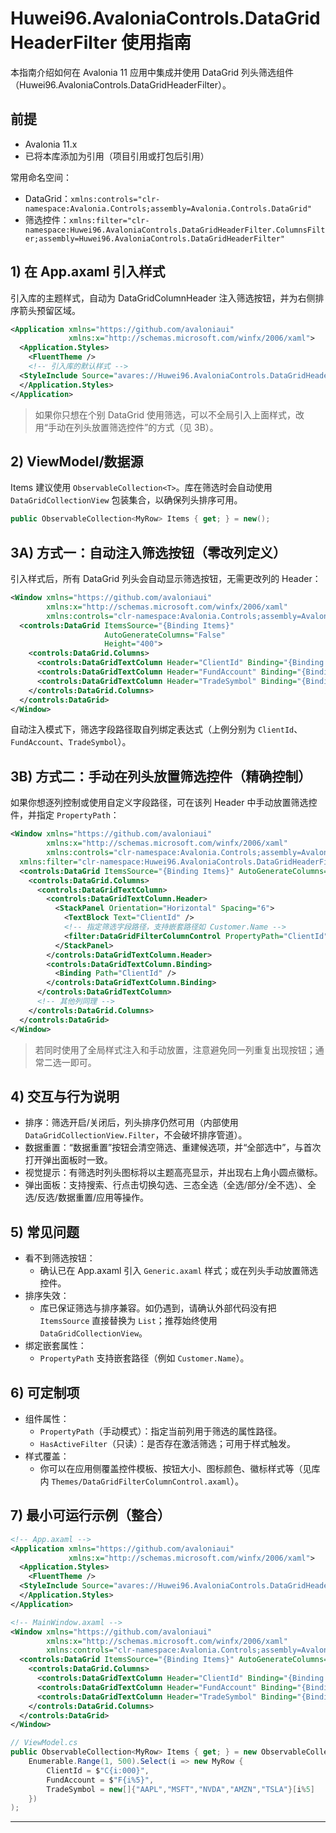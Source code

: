 # Huwei96.AvaloniaControls.DataGridHeaderFilter 使用指南

本指南介绍如何在 Avalonia 11 应用中集成并使用 DataGrid 列头筛选组件（Huwei96.AvaloniaControls.DataGridHeaderFilter）。

## 前提

- Avalonia 11.x
- 已将本库添加为引用（项目引用或打包后引用）

常用命名空间：

- DataGrid：`xmlns:controls="clr-namespace:Avalonia.Controls;assembly=Avalonia.Controls.DataGrid"`
- 筛选控件：`xmlns:filter="clr-namespace:Huwei96.AvaloniaControls.DataGridHeaderFilter.ColumnsFilter;assembly=Huwei96.AvaloniaControls.DataGridHeaderFilter"`

## 1) 在 App.axaml 引入样式

引入库的主题样式，自动为 DataGridColumnHeader 注入筛选按钮，并为右侧排序箭头预留区域。

```xml
<Application xmlns="https://github.com/avaloniaui"
             xmlns:x="http://schemas.microsoft.com/winfx/2006/xaml">
  <Application.Styles>
    <FluentTheme />
    <!-- 引入库的默认样式 -->
  <StyleInclude Source="avares://Huwei96.AvaloniaControls.DataGridHeaderFilter/Themes/Generic.axaml" />
  </Application.Styles>
</Application>
```

> 如果你只想在个别 DataGrid 使用筛选，可以不全局引入上面样式，改用“手动在列头放置筛选控件”的方式（见 3B）。

## 2) ViewModel/数据源

Items 建议使用 `ObservableCollection<T>`。库在筛选时会自动使用 `DataGridCollectionView` 包装集合，以确保列头排序可用。

```csharp
public ObservableCollection<MyRow> Items { get; } = new();
```

## 3A) 方式一：自动注入筛选按钮（零改列定义）

引入样式后，所有 DataGrid 列头会自动显示筛选按钮，无需更改列的 Header：

```xml
<Window xmlns="https://github.com/avaloniaui"
        xmlns:x="http://schemas.microsoft.com/winfx/2006/xaml"
        xmlns:controls="clr-namespace:Avalonia.Controls;assembly=Avalonia.Controls.DataGrid">
  <controls:DataGrid ItemsSource="{Binding Items}"
                     AutoGenerateColumns="False"
                     Height="400">
    <controls:DataGrid.Columns>
      <controls:DataGridTextColumn Header="ClientId" Binding="{Binding ClientId}" />
      <controls:DataGridTextColumn Header="FundAccount" Binding="{Binding FundAccount}" />
      <controls:DataGridTextColumn Header="TradeSymbol" Binding="{Binding TradeSymbol}" />
    </controls:DataGrid.Columns>
  </controls:DataGrid>
</Window>
```

自动注入模式下，筛选字段路径取自列绑定表达式（上例分别为 `ClientId`、`FundAccount`、`TradeSymbol`）。

## 3B) 方式二：手动在列头放置筛选控件（精确控制）

如果你想逐列控制或使用自定义字段路径，可在该列 Header 中手动放置筛选控件，并指定 `PropertyPath`：

```xml
<Window xmlns="https://github.com/avaloniaui"
        xmlns:x="http://schemas.microsoft.com/winfx/2006/xaml"
        xmlns:controls="clr-namespace:Avalonia.Controls;assembly=Avalonia.Controls.DataGrid"
  xmlns:filter="clr-namespace:Huwei96.AvaloniaControls.DataGridHeaderFilter.ColumnsFilter;assembly=Huwei96.AvaloniaControls.DataGridHeaderFilter">
  <controls:DataGrid ItemsSource="{Binding Items}" AutoGenerateColumns="False">
    <controls:DataGrid.Columns>
      <controls:DataGridTextColumn>
        <controls:DataGridTextColumn.Header>
          <StackPanel Orientation="Horizontal" Spacing="6">
            <TextBlock Text="ClientId" />
            <!-- 指定筛选字段路径，支持嵌套路径如 Customer.Name -->
            <filter:DataGridFilterColumnControl PropertyPath="ClientId" />
          </StackPanel>
        </controls:DataGridTextColumn.Header>
        <controls:DataGridTextColumn.Binding>
          <Binding Path="ClientId" />
        </controls:DataGridTextColumn.Binding>
      </controls:DataGridTextColumn>
      <!-- 其他列同理 -->
    </controls:DataGrid.Columns>
  </controls:DataGrid>
</Window>
```

> 若同时使用了全局样式注入和手动放置，注意避免同一列重复出现按钮；通常二选一即可。

## 4) 交互与行为说明

- 排序：筛选开启/关闭后，列头排序仍然可用（内部使用 `DataGridCollectionView.Filter`，不会破坏排序管道）。
- 数据重置：“数据重置”按钮会清空筛选、重建候选项，并“全部选中”，与首次打开弹出面板时一致。
- 视觉提示：有筛选时列头图标将以主题高亮显示，并出现右上角小圆点徽标。
- 弹出面板：支持搜索、行点击切换勾选、三态全选（全选/部分/全不选）、全选/反选/数据重置/应用等操作。

## 5) 常见问题

- 看不到筛选按钮：
  - 确认已在 App.axaml 引入 `Generic.axaml` 样式；或在列头手动放置筛选控件。
- 排序失效：
  - 库已保证筛选与排序兼容。如仍遇到，请确认外部代码没有把 `ItemsSource` 直接替换为 `List`；推荐始终使用 `DataGridCollectionView`。
- 绑定嵌套属性：
  - `PropertyPath` 支持嵌套路径（例如 `Customer.Name`）。

## 6) 可定制项

- 组件属性：
  - `PropertyPath`（手动模式）：指定当前列用于筛选的属性路径。
  - `HasActiveFilter`（只读）：是否存在激活筛选；可用于样式触发。
- 样式覆盖：
  - 你可以在应用侧覆盖控件模板、按钮大小、图标颜色、徽标样式等（见库内 `Themes/DataGridFilterColumnControl.axaml`）。

## 7) 最小可运行示例（整合）

```xml
<!-- App.axaml -->
<Application xmlns="https://github.com/avaloniaui"
             xmlns:x="http://schemas.microsoft.com/winfx/2006/xaml">
  <Application.Styles>
    <FluentTheme />
  <StyleInclude Source="avares://Huwei96.AvaloniaControls.DataGridHeaderFilter/Themes/Generic.axaml" />
  </Application.Styles>
</Application>
```

```xml
<!-- MainWindow.axaml -->
<Window xmlns="https://github.com/avaloniaui"
        xmlns:x="http://schemas.microsoft.com/winfx/2006/xaml"
        xmlns:controls="clr-namespace:Avalonia.Controls;assembly=Avalonia.Controls.DataGrid">
  <controls:DataGrid ItemsSource="{Binding Items}" AutoGenerateColumns="False" Height="400">
    <controls:DataGrid.Columns>
      <controls:DataGridTextColumn Header="ClientId" Binding="{Binding ClientId}" />
      <controls:DataGridTextColumn Header="FundAccount" Binding="{Binding FundAccount}" />
      <controls:DataGridTextColumn Header="TradeSymbol" Binding="{Binding TradeSymbol}" />
    </controls:DataGrid.Columns>
  </controls:DataGrid>
</Window>
```

```csharp
// ViewModel.cs
public ObservableCollection<MyRow> Items { get; } = new ObservableCollection<MyRow>(
    Enumerable.Range(1, 500).Select(i => new MyRow {
        ClientId = $"C{i:000}",
        FundAccount = $"F{i%5}",
        TradeSymbol = new[]{"AAPL","MSFT","NVDA","AMZN","TSLA"}[i%5]
    })
);
```

---

